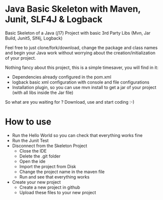 # Java Basic Skeleton with Maven, Junit, SLF4J & Logback
Basic Skeleton of a Java (j17) Project with basic 3rd Party Libs (Mvn, Jar Build, Junit5, Slf4j, Logback)

Feel free to just clone/fork/download, change the package and class names and begin your Java work without worrying about the creation/initialization of your project.  
  
    
  
Nothing fancy about this project, this is a simple timesaver, you will find in it:
- Dependencies already configured in the pom.xml  
- logback basic xml configuration with console and file configurations
- Installation plugin, so you can use mvn install to get a jar of your project (with all libs inside the Jar file)


So what are you waiting for ?
Download, use and start coding :-)



# How to use
- Run the Hello World so you can check that everything works fine
- Run the Junit Test
- Disconnect from the Skeleton Project
  - Close the IDE
  - Delete the .git folder
  - Open the ide
  - Import the project from Disk
  - Change the project name in the maven file
  - Run and see that everything works
- Create your new project
  - Create a new project in github
  - Upload these files to your new project
